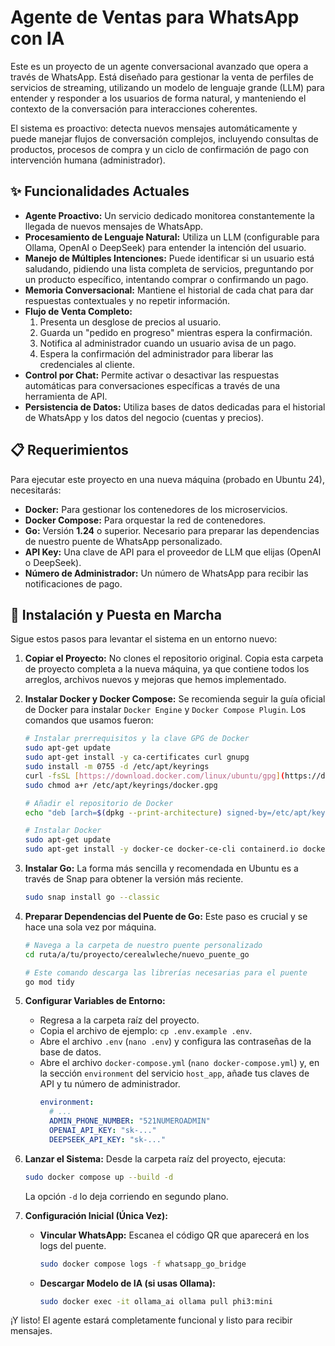 # Agente de Ventas para WhatsApp con IA

Este es un proyecto de un agente conversacional avanzado que opera a través de WhatsApp. Está diseñado para gestionar la venta de perfiles de servicios de streaming, utilizando un modelo de lenguaje grande (LLM) para entender y responder a los usuarios de forma natural, y manteniendo el contexto de la conversación para interacciones coherentes.

El sistema es proactivo: detecta nuevos mensajes automáticamente y puede manejar flujos de conversación complejos, incluyendo consultas de productos, procesos de compra y un ciclo de confirmación de pago con intervención humana (administrador).

## ✨ Funcionalidades Actuales

* **Agente Proactivo:** Un servicio dedicado monitorea constantemente la llegada de nuevos mensajes de WhatsApp.
* **Procesamiento de Lenguaje Natural:** Utiliza un LLM (configurable para Ollama, OpenAI o DeepSeek) para entender la intención del usuario.
* **Manejo de Múltiples Intenciones:** Puede identificar si un usuario está saludando, pidiendo una lista completa de servicios, preguntando por un producto específico, intentando comprar o confirmando un pago.
* **Memoria Conversacional:** Mantiene el historial de cada chat para dar respuestas contextuales y no repetir información.
* **Flujo de Venta Completo:**
    1.  Presenta un desglose de precios al usuario.
    2.  Guarda un "pedido en progreso" mientras espera la confirmación.
    3.  Notifica al administrador cuando un usuario avisa de un pago.
    4.  Espera la confirmación del administrador para liberar las credenciales al cliente.
* **Control por Chat:** Permite activar o desactivar las respuestas automáticas para conversaciones específicas a través de una herramienta de API.
* **Persistencia de Datos:** Utiliza bases de datos dedicadas para el historial de WhatsApp y los datos del negocio (cuentas y precios).

## 📋 Requerimientos

Para ejecutar este proyecto en una nueva máquina (probado en Ubuntu 24), necesitarás:

* **Docker:** Para gestionar los contenedores de los microservicios.
* **Docker Compose:** Para orquestar la red de contenedores.
* **Go:** Versión **1.24** o superior. Necesario para preparar las dependencias de nuestro puente de WhatsApp personalizado.
* **API Key:** Una clave de API para el proveedor de LLM que elijas (OpenAI o DeepSeek).
* **Número de Administrador:** Un número de WhatsApp para recibir las notificaciones de pago.

## 🚀 Instalación y Puesta en Marcha

Sigue estos pasos para levantar el sistema en un entorno nuevo:

1.  **Copiar el Proyecto:**
    No clones el repositorio original. Copia esta carpeta de proyecto completa a la nueva máquina, ya que contiene todos los arreglos, archivos nuevos y mejoras que hemos implementado.

2.  **Instalar Docker y Docker Compose:**
    Se recomienda seguir la guía oficial de Docker para instalar `Docker Engine` y `Docker Compose Plugin`. Los comandos que usamos fueron:
    ```bash
    # Instalar prerrequisitos y la clave GPG de Docker
    sudo apt-get update
    sudo apt-get install -y ca-certificates curl gnupg
    sudo install -m 0755 -d /etc/apt/keyrings
    curl -fsSL [https://download.docker.com/linux/ubuntu/gpg](https://download.docker.com/linux/ubuntu/gpg) | sudo gpg --dearmor -o /etc/apt/keyrings/docker.gpg
    sudo chmod a+r /etc/apt/keyrings/docker.gpg

    # Añadir el repositorio de Docker
    echo "deb [arch=$(dpkg --print-architecture) signed-by=/etc/apt/keyrings/docker.gpg] [https://download.docker.com/linux/ubuntu](https://download.docker.com/linux/ubuntu) $(. /etc/os-release && echo "$VERSION_CODENAME") stable" | sudo tee /etc/apt/sources.list.d/docker.list > /dev/null
    
    # Instalar Docker
    sudo apt-get update
    sudo apt-get install -y docker-ce docker-ce-cli containerd.io docker-buildx-plugin docker-compose-plugin
    ```

3.  **Instalar Go:**
    La forma más sencilla y recomendada en Ubuntu es a través de Snap para obtener la versión más reciente.
    ```bash
    sudo snap install go --classic
    ```

4.  **Preparar Dependencias del Puente de Go:**
    Este paso es crucial y se hace una sola vez por máquina.
    ```bash
    # Navega a la carpeta de nuestro puente personalizado
    cd ruta/a/tu/proyecto/cerealwleche/nuevo_puente_go
    
    # Este comando descarga las librerías necesarias para el puente
    go mod tidy
    ```

5.  **Configurar Variables de Entorno:**
    * Regresa a la carpeta raíz del proyecto.
    * Copia el archivo de ejemplo: `cp .env.example .env`.
    * Abre el archivo `.env` (`nano .env`) y configura las contraseñas de la base de datos.
    * Abre el archivo `docker-compose.yml` (`nano docker-compose.yml`) y, en la sección `environment` del servicio `host_app`, añade tus claves de API y tu número de administrador.
        ```yaml
        environment:
          # ...
          ADMIN_PHONE_NUMBER: "521NUMEROADMIN"
          OPENAI_API_KEY: "sk-..."
          DEEPSEEK_API_KEY: "sk-..."
        ```

6.  **Lanzar el Sistema:**
    Desde la carpeta raíz del proyecto, ejecuta:
    ```bash
    sudo docker compose up --build -d
    ```
    La opción `-d` lo deja corriendo en segundo plano.

7.  **Configuración Inicial (Única Vez):**
    * **Vincular WhatsApp:** Escanea el código QR que aparecerá en los logs del puente.
        ```bash
        sudo docker compose logs -f whatsapp_go_bridge
        ```
    * **Descargar Modelo de IA (si usas Ollama):**
        ```bash
        sudo docker exec -it ollama_ai ollama pull phi3:mini
        ```

¡Y listo! El agente estará completamente funcional y listo para recibir mensajes.
